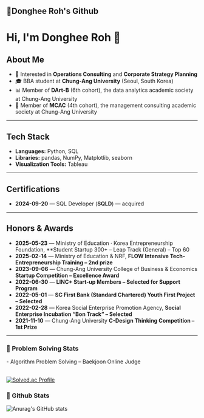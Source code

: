  <h2 align="left">👋Donghee Roh's Github</h2>

# Hi, I'm Donghee Roh 👋

## About Me
- 🎯 Interested in **Operations Consulting** and **Corporate Strategy Planning**
- 🎓 BBA student at **Chung-Ang University** (Seoul, South Korea)
- 📊 Member of **DArt-B** (6th cohort), the data analytics academic society at Chung-Ang University
- 🧭 Member of **MCAC** (4th cohort), the management consulting academic society at Chung-Ang University

---

## Tech Stack
- **Languages:** Python, SQL  
- **Libraries:** pandas, NumPy, Matplotlib, seaborn  
- **Visualization Tools:** Tableau
---

## Certifications
- **2024-09-20** — SQL Developer (**SQLD**) — acquired

---

## Honors & Awards
- **2025-05-23** — Ministry of Education · Korea Entrepreneurship Foundation, **Student Startup 300+ – Leap Track (General) – Top 60 
- **2025-02-14** — Ministry of Education & NRF, **FLOW Intensive Tech-Entrepreneurship Training – 2nd prize**
- **2023-09-06** — Chung-Ang University College of Business & Economics **Startup Competition – Excellence Award**
- **2022-06-30** — **LINC+ Start-up Members – Selected for Support Program**  
- **2022-05-01** — **SC First Bank (Standard Chartered) Youth First Project – Selected**
- **2022-02-28** — Korea Social Enterprise Promotion Agency, **Social Enterprise Incubation “Bon Track” – Selected**  
- **2021-11-10** — Chung-Ang University **C-Design Thinking Competition – 1st Prize**  

---

 <h3 align="left">📌 Problem Solving Stats </h3>
 - Algorithm Problem Solving – Baekjoon Online Judge  <br><br>
 
[![Solved.ac Profile](http://mazassumnida.wtf/api/v2/generate_badge?boj=rohdh)](https://solved.ac/rohdh/)


 <h3 align="left">📌 Github Stats </h3>
 
![Anurag's GitHub stats](https://github-readme-stats.vercel.app/api?username=Rohdonghee&show_icons=true&theme=radical)

 
